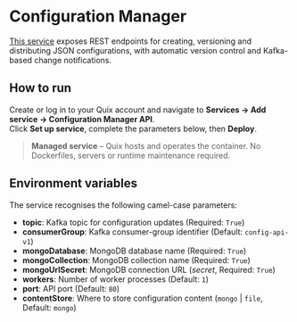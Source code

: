 # Configuration Manager

[This service](https://github.com/quixio/quix-samples) exposes REST endpoints for creating, versioning and distributing JSON configurations, with automatic version control and Kafka-based change notifications.

## How to run

Create or log in to your Quix account and navigate to **Services → Add service → Configuration Manager API**.  
Click **Set up service**, complete the parameters below, then **Deploy**.

> **Managed service** – Quix hosts and operates the container. No Dockerfiles, servers or runtime maintenance required.

## Environment variables

The service recognises the following camel-case parameters:

- **topic**: Kafka topic for configuration updates (Required: `True`)
- **consumerGroup**: Kafka consumer-group identifier (Default: `config-api-v1`)
- **mongoDatabase**: MongoDB database name (Required: `True`)
- **mongoCollection**: MongoDB collection name (Required: `True`)
- **mongoUrlSecret**: MongoDB connection URL (*secret*, Required: `True`)
- **workers**: Number of worker processes (Default: `1`)
- **port**: API port (Default: `80`)
- **contentStore**: Where to store configuration content (`mongo` | `file`, Default: `mongo`)
